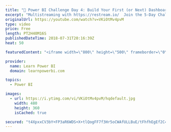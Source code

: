 ```yaml
---
title: "🔴 Power BI Challenge Day 4: Build Your First (or Next) Dashboard, Wed Aug 1"
excerpt: "Multistreaming with https://restream.io/  Join the 5-Day Challenge to build your first (or next) Power BI Dashboard. Accept the challenge at  http://web.learnpowerbi.com/challenge  Sign up for Day 5 Power BI Training: http://www.learnpowerbi.com/webinar  ⚡Power On!⚡ Avi / PowerBIPro / Microsoft MVP"
originalUrl: https://youtube.com/watch?v=VKiOtMv4pvM
type: video
price: Free
length: PT2H40M16S
publishedDateTime: 2018-07-31T20:16:39Z
heat: 50

featuredContent: "<iframe width=\"800\" height=\"500\" frameborder=\"0\" src=\"https://www.youtube.com/embed/VKiOtMv4pvM\" allow=\"accelerometer; autoplay; encrypted-media; gyroscope; picture-in-picture\" allowfullscreen></iframe>"

provider:
  name: Learn Power BI
  domain: learnpowerbi.com

topics:
  - Power BI

images:
  - url: https://i.ytimg.com/vi/VKiOtMv4pvM/hqdefault.jpg
    width: 480
    height: 360
    isCached: true

secured: "t4XpxxCV3bY+FP3aR6WDS+X+tlQogFF7f3Hr5oCWAfULLBuE/tFhfhEgEf2C4qVddqNbC6MNlcBPJRqV6aURRHvM9nb+Jy8MHoeHP9CSiY7T6ZgK1MZf7nXBIS2DclV+KKoc2xeK8XdnnFixlwsSFrnzrMNzYdhWpYSxH+sglx+75+TVnDTixlC4c/2udhHMROYLcNnZfLKz8IW3LCS6kM3A7gfmIOlvJ5yMpDc+WZdZyCovyB4Jg2wZqqGQZj9Wb8pKTL9wrtF82rjZznvraO16qq/aDQi6cNRUneqUdSJpHFQqU7Be//TH/uPG8KzTEiofgKGIrcMCUx+zkz5mATkWTBfLIw7SXE4FfUcr2a/SasftEbyb59RvRm5eSDf+eoh+8IY8lQZOP/fJG/YCL1irhCI2daaKuXLc0wd+9ts=;RVCJ3X9kI5eW56GUJy03Ww=="
---
```


